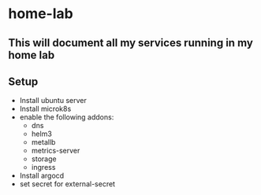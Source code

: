 # home-lab
## This will document all my services running in my home lab

## Setup
* Install ubuntu server
* Install microk8s
* enable the following addons:
  * dns
  * helm3
  * metallb
  * metrics-server
  * storage
  * ingress
* Install argocd
* set secret for external-secret